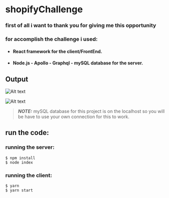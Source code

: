 # shopifyChallenge

###  first of all i want to thank you for giving me this opportunity


### for accomplish the challenge i used:
 * #### React framework for the client/FrontEnd. 
* #### Node.js - Apollo - Graphql - mySQL database for the server.


## Output
![Alt text](https://user-images.githubusercontent.com/64732709/129717424-a9cf7918-167e-4e1d-92fb-a5e1861372a4.JPG?raw=true "OrdersTablePage")

![Alt text](https://user-images.githubusercontent.com/64732709/129716112-116a3684-e5c5-461d-864b-569a592ff86c.JPG?raw=true "OrdersItemTablePage")



> **_NOTE:_** mySQL database for this project is on the localhost so you will be have to use your own connection for this to work.  

## run the code:

### running the server:
```
$ npm install
$ node index
```
### running the client:
```
$ yarn
$ yarn start
```










